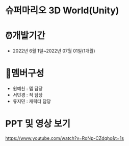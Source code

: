 # 슈퍼마리오 3D World(Unity)

# ⏰개발기간
* 2022년 6월 1일~2022년 07월 01일(1개월)

# 📄멤버구성
* 원예찬 : 멥 담당
* 서민경 : 적 담당
* 류지민 : 캐릭터 담당

# PPT 및 영상 보기
https://www.youtube.com/watch?v=RoNp-CZdqho&t=1s
